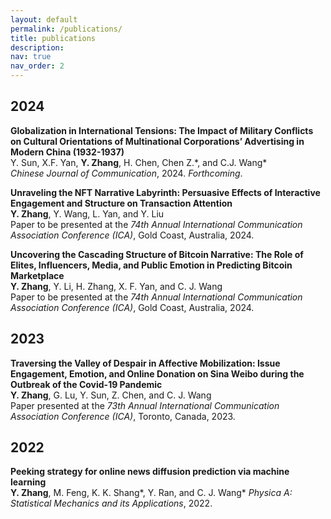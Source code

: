 ```yaml
---
layout: default
permalink: /publications/
title: publications
description: 
nav: true
nav_order: 2
---
```


## 2024
**Globalization in International Tensions: The Impact of Military Conflicts on Cultural Orientations of Multinational Corporations’ Advertising in Modern China (1932-1937)**  
  Y. Sun, X.F. Yan, **Y. Zhang**, H. Chen, Chen Z.\*, and C.J. Wang\*  
  _Chinese Journal of Communication_, 2024. _Forthcoming_.
  
**Unraveling the NFT Narrative Labyrinth: Persuasive Effects of Interactive Engagement and Structure on Transaction Attention**  
  **Y. Zhang**, Y. Wang, L. Yan, and Y. Liu  
  Paper to be presented at the _74th Annual International Communication Association Conference (ICA)_, Gold Coast, Australia, 2024.
  
**Uncovering the Cascading Structure of Bitcoin Narrative: The Role of Elites, Influencers, Media, and Public Emotion in Predicting Bitcoin Marketplace**  
  **Y. Zhang**, Y. Li, H. Zhang, X. F. Yan, and C. J. Wang  
  Paper to be presented at the _74th Annual International Communication Association Conference (ICA)_, Gold Coast, Australia, 2024.

## 2023
**Traversing the Valley of Despair in Affective Mobilization: Issue Engagement, Emotion, and Online Donation on Sina Weibo during the Outbreak of the Covid-19 Pandemic**  
  **Y. Zhang**, G. Lu, Y. Sun, Z. Chen, and C. J. Wang  
  Paper presented at the _73th Annual International Communication Association Conference (ICA)_, Toronto, Canada, 2023.

## 2022
 **Peeking strategy for online news diffusion prediction via machine learning**  
  **Y. Zhang**, M. Feng, K. K. Shang\*, Y. Ran, and C. J. Wang\*
  _Physica A: Statistical Mechanics and its Applications_, 2022.
